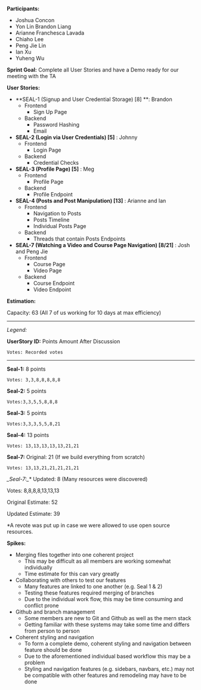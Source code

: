 **Participants:**



*   Joshua Concon
*   Yon Lin Brandon Liang
*   Arianne Franchesca Lavada
*   Chiaho Lee
*   Peng Jie Lin
*   Ian Xu
*   Yuheng Wu

**Sprint Goal:** Complete all User Stories and have a Demo ready for our meeting with the TA

**User Stories:**



*   **SEAL-1 (Signup and User Credential Storage) [8] **: Brandon
    *   Frontend
        *   Sign Up Page
    *   Backend
        *   Password Hashing
        *   Email
*   **SEAL-2 (Login via User Credentials) [5]** : Johnny
    *   Frontend
        *   Login Page
    *   Backend
        *   Credential Checks
*   **SEAL-3 (Profile Page) [5]** : Meg
    *   Frontend
        *   Profile Page
    *   Backend
        *   Profile Endpoint
*   **SEAL-4 (Posts and Post Manipulation) [13]** : Arianne and Ian
    *   Frontend
        *   Navigation to Posts
        *   Posts Timeline
        *   Individual Posts Page
    *   Backend
        *   Threads that contain Posts Endpoints
*   **SEAL-7 (Watching a Video and Course Page Navigation) [8/21]** : Josh and Peng Jie
    *   Frontend
        *   Course Page
        *   Video Page
    *   Backend
        *   Course Endpoint
        *   Video Endpoint

**Estimation:**

Capacity: 63 (All 7 of us working for 10 days at max efficiency)



---


_Legend:_

**UserStory ID:** Points Amount After Discussion

	Votes: Recorded votes



---


**Seal-1:** 8 points


    Votes: 3,3,8,8,8,8,8

**Seal-2:** 5 points


    Votes:3,3,5,5,8,8,8

**Seal-3:** 5 points


    Votes:3,3,3,5,5,8,21

**Seal-4:** 13 points


    Votes: 13,13,13,13,13,21,21

**Seal-7:** Original: 21 (If we build everything from scratch)

	Votes: 13,13,21,21,21,21,21

**_Seal-7*:_** Updated: 8 (Many resources were discovered)

Votes: 8,8,8,8,13,13,13 

Original Estimate: 52

Updated Estimate: 39

*A revote was put up in case we were allowed to use open source resources.

**Spikes:**



*   Merging files together into one coherent project
    *   This may be difficult as all members are working somewhat individually
    *   Time estimate for this can vary greatly
*   Collaborating with others to test our features
    *   Many features are linked to one another (e.g. Seal 1 & 2)
    *   Testing these features required merging of branches
    *   Due to the individual work flow, this may be time consuming and conflict prone
*   Github and branch management
    *   Some members are new to Git and Github as well as the mern stack
    *   Getting familiar with these systems may take some time and differs from person to person
*   Coherent styling and navigation
    *   To form a complete demo, coherent styling and navigation between feature should be done
    *   Due to the aforementioned individual based workflow this may be a problem
    *   Styling and navigation features (e.g. sidebars, navbars, etc.) may not be compatible with other features and remodeling may have to be done
